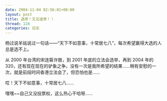 ```yaml
---
date: 2004-11-04 02:56:01+00:00
layout: post
title: 选举！又见选举！！
thread: 124
categories: 日志
---
```


杨过说羊祜说过一句话——“天下不如意事，十常居七八”，每次希望赢得大选的人总是选不上。

从 2000 年台湾的宋连匾许敖，到 2001 年底的立法会选举，再到 2004 年的 320，还有现在现在的驴象之争，没有一次是我所希望的结果……稍有安慰的一次，就是前段时间香港立法会了，但恐怕也是……

哎！天下不如意事，十常居七八……

嘿嘿~~自己又没投票权，这么热心干哈呀……
